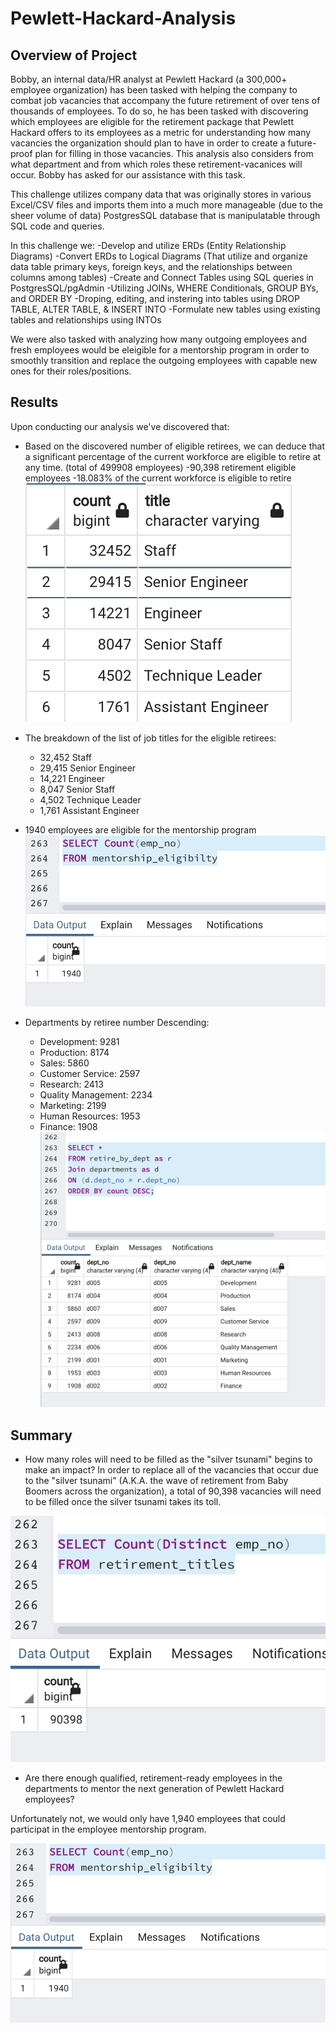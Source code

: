 # Pewlett-Hackard-Analysis


## Overview of Project
Bobby, an internal data/HR analyst at Pewlett Hackard (a 300,000+ employee organization) has been tasked with helping the company to combat job vacancies that accompany the future retirement of over tens of thousands of employees. To do so, he has been tasked with discovering which employees are eligible for the retirement package that Pewlett Hackard offers to its employees as a metric for understanding how many vacancies the organization should plan to have in order to create a future-proof plan for filling in those vacancies. This analysis also considers from what department and from which roles these retirement-vacanices will occur. Bobby has asked for our assistance with this task.

This challenge utilizes company data that was originally stores in various Excel/CSV files and imports them into a much more manageable (due to the sheer volume of data) PostgresSQL database that is manipulatable through SQL code and queries.

In this challenge we:
-Develop and utilize ERDs (Entity Relationship Diagrams)
-Convert ERDs to Logical Diagrams (That utilize and organize data table primary keys, foreign keys, and the relationships between columns among tables)
-Create and Connect Tables using SQL queries in PostgresSQL/pgAdmin
    -Utilizing JOINs, WHERE Conditionals, GROUP BYs, and ORDER BY
    -Droping, editing, and instering into tables using DROP TABLE, ALTER TABLE, & INSERT INTO
-Formulate new tables using existing tables and relationships using  INTOs

We were also tasked with analyzing how many outgoing employees and fresh employees would be eleigible for a mentorship program in order to smoothly transition and replace the outgoing employees with capable new ones for their roles/positions.

## Results
Upon conducting our analysis we've discovered that:

- Based on the discovered number of eligible retirees, we can deduce that a significant percentage of the current workforce are eligible to retire at any time. (total of 499908 employees)
  -90,398 retirement eligible employees
  -18.083% of the current workforce is eligible to retire
![retirement_eligibility_by_title](https://github.com/sterlingvm/Pewlett-Hackard-Analysis/blob/main/Resources/Retirement_Eligible_By_Title.PNG?raw=true)

- The breakdown of the list of job titles for the eligible retirees:
  - 32,452 Staff
  - 29,415 Senior Engineer
  - 14,221 Engineer
  - 8,047 Senior Staff
  - 4,502 Technique Leader
  - 1,761 Assistant Engineer

- 1940 employees are eligible for the mentorship program
![mentorship_eligibility](https://github.com/sterlingvm/Pewlett-Hackard-Analysis/blob/main/Resources/Mentorship_Eligibility_Count.PNG?raw=true)

- Departments by retiree number Descending:
  - Development: 9281
  - Production: 8174
  - Sales: 5860
  - Customer Service: 2597
  - Research: 2413
  - Quality Management: 2234
  - Marketing: 2199
  - Human Resources: 1953
  - Finance: 1908
![retire_by_dept](https://github.com/sterlingvm/Pewlett-Hackard-Analysis/blob/main/Resources/Retire_By_Dept_DESC.PNG?raw=true)


## Summary
- How many roles will need to be filled as the "silver tsunami" begins to make an impact?
In order to replace all of the vacancies that occur due to the "silver tsunami" (A.K.A. the wave of retirement from Baby Boomers across the organization), a total of 90,398 vacancies will need to be filled once the silver tsunami takes its toll.

![retirees_by_title](https://github.com/sterlingvm/Pewlett-Hackard-Analysis/blob/main/Resources/Unique_Retirees_By_Title.PNG?raw=true)

- Are there enough qualified, retirement-ready employees in the departments to mentor the next generation of Pewlett Hackard employees? 

Unfortunately not, we would only have 1,940 employees that could participat in the employee mentorship program.

![mentorship_eligibility](https://github.com/sterlingvm/Pewlett-Hackard-Analysis/blob/main/Resources/Mentorship_Eligibility_Count.PNG?raw=true)